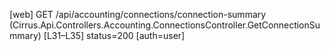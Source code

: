[web] GET /api/accounting/connections/connection-summary  (Cirrus.Api.Controllers.Accounting.ConnectionsController.GetConnectionSummary)  [L31–L35] status=200 [auth=user]

